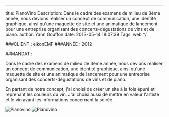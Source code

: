 ---
title: PianoVino
Description: Dans le cadre des examens de milieu de 3ème année, nous devions réaliser un concept de communication, une identité graphique, ainsi qu'une maquette de site et une animatique de lancement pour une entreprise organisant des concerts-dégustations de vins et de piano.
author: Yann Gouffon
date: 2013-05-14 18:07:39
Tags: web
*/

###CLIENT : eikonEMF
###ANNÉE : 2012

##MANDAT :

Dans le cadre des examens de milieu de 3ème année, nous devions réaliser un concept de communication, une identité graphique, ainsi qu'une maquette de site et une animatique de lancement pour une entreprise organisant des concerts-dégustations de vins et de piano.

En partant de notre concept, j'ai choisi de créer un site à la fois épuré et reprenant les couleurs du vin. J'ai choisi aussi de mettre en valeur l'artiste et le vin avant les informations concernant la soirée. 

![Pianovino](http://staging.yago.io/content/images/pianovinologo.jpg.jpg)
![Pianovino](http://staging.yago.io/content/images/pianovinosite.jpg.jpg)
